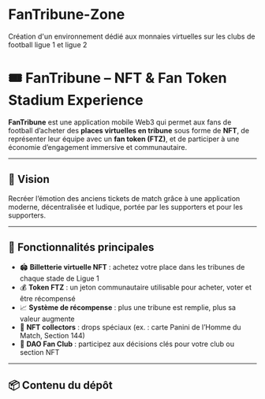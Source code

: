 # FanTribune-Zone
Création d'un environnement dédié aux monnaies virtuelles sur les clubs de football ligue 1 et ligue 2

# 🎟️ FanTribune – NFT & Fan Token Stadium Experience

**FanTribune** est une application mobile Web3 qui permet aux fans de football d’acheter des **places virtuelles en tribune** sous forme de **NFT**, de représenter leur équipe avec un **fan token (FTZ)**, et de participer à une économie d’engagement immersive et communautaire.

---

## 🚀 Vision

Recréer l’émotion des anciens tickets de match grâce à une application moderne, décentralisée et ludique, portée par les supporters et pour les supporters.

---

## 📲 Fonctionnalités principales

- 🏟️ **Billetterie virtuelle NFT** : achetez votre place dans les tribunes de chaque stade de Ligue 1
- 💰 **Token FTZ** : un jeton communautaire utilisable pour acheter, voter et être récompensé
- 📈 **Système de récompense** : plus une tribune est remplie, plus sa valeur augmente
- 🎴 **NFT collectors** : drops spéciaux (ex. : carte Panini de l’Homme du Match, Section 144)
- 👥 **DAO Fan Club** : participez aux décisions clés pour votre club ou section NFT

---

## 📦 Contenu du dépôt

